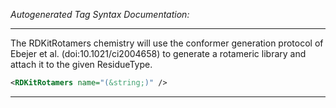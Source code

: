<!-- THIS IS AN AUTOGENERATED FILE: Don't edit it directly, instead change the schema definition in the code itself. -->

_Autogenerated Tag Syntax Documentation:_

---
The RDKitRotamers chemistry will use the conformer generation protocol of Ebejer et al. (doi:10.1021/ci2004658) to generate a rotameric library and attach it to the given ResidueType.

```xml
<RDKitRotamers name="(&string;)" />
```



---
